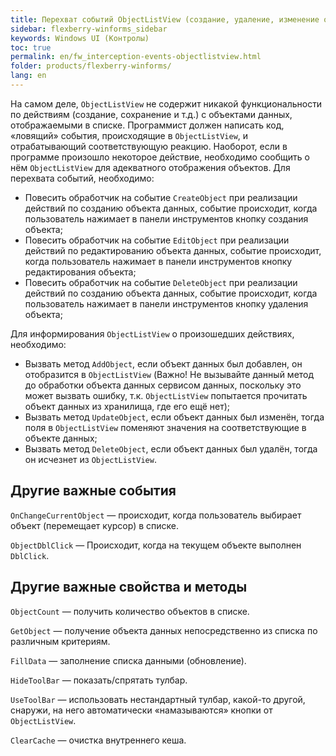 ```yaml
---
title: Перехват событий ObjectListView (создание, удаление, изменение объекта), выполнение действий
sidebar: flexberry-winforms_sidebar
keywords: Windows UI (Контролы)
toc: true
permalink: en/fw_interception-events-objectlistview.html
folder: products/flexberry-winforms/
lang: en
---
```


На самом деле, `ObjectListView` не содержит никакой функциональности по действиям (создание, сохранение и т.д.) с объектами данных, отображаемыми в списке. Программист должен написать код, «ловящий» события, происходящие в `ObjectListView`, и отрабатывающий соответствующую реакцию. Наоборот, если в программе произошло некоторое действие, необходимо сообщить о нём `ObjectListView` для адекватного отображения объектов.
Для перехвата событий, необходимо:
* Повесить обработчик на событие `CreateObject` при реализации действий по созданию объекта данных, событие происходит, когда пользователь нажимает в панели инструментов кнопку создания объекта;
* Повесить обработчик на событие `EditObject` при реализации действий по редактированию объекта данных, событие происходит, когда пользователь нажимает в панели инструментов кнопку редактирования объекта;
* Повесить обработчик на событие `DeleteObject` при реализации действий по созданию объекта данных, событие происходит, когда пользователь нажимает в панели инструментов кнопку удаления объекта;

Для информирования `ObjectListView` о произошедших действиях, необходимо:

* Вызвать метод `AddObject`, если объект данных был добавлен, он отобразится в `ObjectListView` (Важно! Не вызывайте данный метод до обработки объекта данных сервисом данных, поскольку это может вызвать ошибку, т.к. `ObjectListView` попытается прочитать объект данных из хранилища, где его ещё нет);
* Вызвать метод `UpdateObject`, если объект данных был изменён, тогда поля в `ObjectListView` поменяют значения на соответствующие в объекте данных;
* Вызвать метод `DeleteObject`, если объект данных был удалён, тогда он исчезнет из `ObjectListView`.

## Другие важные события
`OnChangeCurrentObject` — происходит, когда пользователь выбирает объект (перемещает курсор) в списке.

`ObjectDblClick` — Происходит, когда на текущем объекте выполнен `DblClick`.

## Другие важные свойства и методы
`ObjectCount` — получить количество объектов в списке.

`GetObject` — получение объекта данных непосредственно из списка по различным критериям.

`FillData` — заполнение списка данными (обновление).

`HideToolBar` — показать/спрятать тулбар.

`UseToolBar` — использовать нестандартный тулбар, какой-то другой, снаружи, на него автоматически «намазываются» кнопки от `ObjectListView`.

`ClearCache` — очистка внутреннего кеша.


